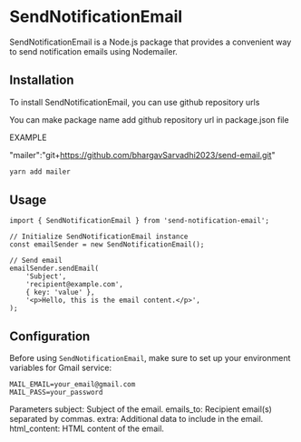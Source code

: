 # SendNotificationEmail

SendNotificationEmail is a Node.js package that provides a convenient way to send notification emails using Nodemailer.

## Installation

To install SendNotificationEmail, you can use github repository urls

You can make package name add github repository url in package.json file

EXAMPLE

"mailer":"git+https://github.com/bhargavSarvadhi2023/send-email.git"

```bash
yarn add mailer
```

## Usage

```
import { SendNotificationEmail } from 'send-notification-email';

// Initialize SendNotificationEmail instance
const emailSender = new SendNotificationEmail();

// Send email
emailSender.sendEmail(
    'Subject',
    'recipient@example.com',
    { key: 'value' },
    '<p>Hello, this is the email content.</p>',
);
```

## Configuration

Before using `SendNotificationEmail`, make sure to set up your environment variables for Gmail service:

```dotenv
MAIL_EMAIL=your_email@gmail.com
MAIL_PASS=your_password
```

Parameters
subject: Subject of the email.
emails_to: Recipient email(s) separated by commas.
extra: Additional data to include in the email.
html_content: HTML content of the email.
